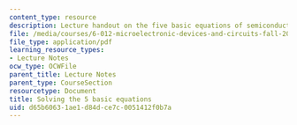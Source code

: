 ```yaml
---
content_type: resource
description: Lecture handout on the five basic equations of semiconductor device physics.
file: /media/courses/6-012-microelectronic-devices-and-circuits-fall-2009/d65b60631ae1d84dce7c0051412f0b7a_MIT6_012F09_lec03_five_eqn.pdf
file_type: application/pdf
learning_resource_types:
- Lecture Notes
ocw_type: OCWFile
parent_title: Lecture Notes
parent_type: CourseSection
resourcetype: Document
title: Solving the 5 basic equations
uid: d65b6063-1ae1-d84d-ce7c-0051412f0b7a
---
```

